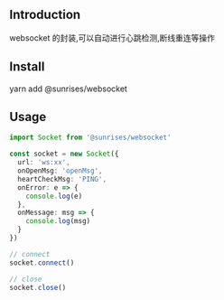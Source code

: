 ## Introduction
websocket 的封装,可以自动进行心跳检测,断线重连等操作

## Install
yarn add @sunrises/websocket

## Usage

```typescript
import Socket from '@sunrises/websocket'

const socket = new Socket({
  url: 'ws:xx',
  onOpenMsg: 'openMsg',
  heartCheckMsg: 'PING',
  onError: e => {
    console.log(e)
  },
  onMessage: msg => {
    console.log(msg)
  }
})

// connect
socket.connect()

// close
socket.close()
```
